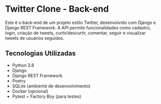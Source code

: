 
# Twitter Clone - Back-end

Este é o back-end de um projeto estilo Twitter, desenvolvido com Django e Django REST Framework. A API permite funcionalidades como cadastro, login, criação de tweets, curtir/descurtir, comentar, seguir e visualizar tweets de usuários seguidos.

## Tecnologias Utilizadas

- Python 3.8
- Django
- Django REST Framework
- Poetry
- SQLite (ambiente de desenvolvimento)
- Docker (opcional)
- Pytest + Factory Boy (para testes)

